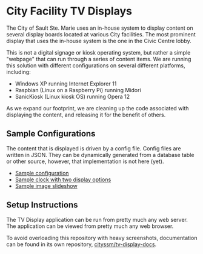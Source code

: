 # City Facility TV Displays

The City of Sault Ste. Marie uses an in-house system to display content on several display boards
located at various City facilities.  The most prominent display that uses the in-house system
is the one in the Civic Centre lobby.

This is not a digital signage or kiosk operating system, but rather a simple "webpage" that can run through a series of
content items.  We are running this solution with different configurations on several different platforms, including:

- Windows XP running Internet Explorer 11
- Raspbian (Linux on a Raspberry Pi) running Midori
- SanicKiosk (Linux kiosk OS) running Opera 12

As we expand our footprint, we are cleaning up the code associated with displaying the content,
and releasing it for the benefit of others.


## Sample Configurations

The content that is displayed is driven by a config file.  Config files are written in JSON.
They can be dynamically generated from a database table or other source, however, that implementation is not here (yet).

- [Sample configuration](https://cityssm.github.io/tv-display/?config=sample)
- [Sample clock with two display options](https://cityssm.github.io/tv-display/?config=sample-clock)
- [Sample image slideshow](https://cityssm.github.io/tv-display/?config=sample-image)


## Setup Instructions

The TV Display application can be run from pretty much any web server.
The application can be viewed from pretty much any web browser.

To avoid overloading this repository with heavy screenshots,
documentation can be found in its own repository, [cityssm/tv-display-docs](https://github.com/cityssm/tv-display-docs).
